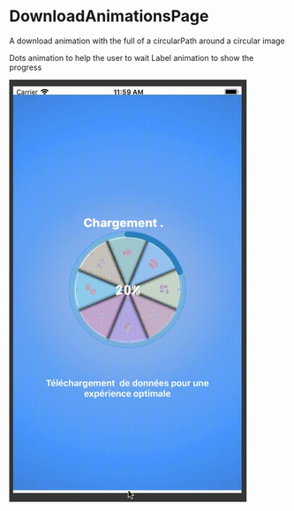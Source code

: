 # DownloadAnimationsPage
A download animation with the full of a circularPath around a circular image

Dots animation to help the user to wait
Label animation to show the progress

![](DownloadAnimationsPage.gif)
